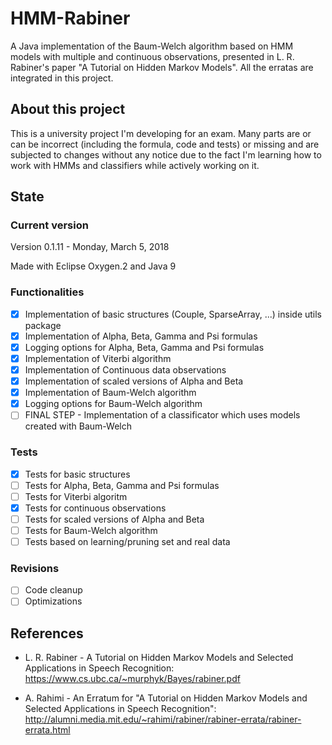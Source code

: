 # HMM-Rabiner
A Java implementation of the Baum-Welch algorithm based on HMM models with multiple and continuous observations, presented in L. R. Rabiner's paper "A Tutorial on Hidden Markov Models". All the erratas are integrated in this project.

## About this project
This is a university project I'm developing for an exam. Many parts are or can be incorrect (including the formula, code and tests) or missing and are subjected to changes without any notice due to the fact I'm learning how to work with HMMs and classifiers while actively working on it.

## State

### Current version
Version 0.1.11 - Monday, March 5, 2018

Made with Eclipse Oxygen.2 and Java 9

### Functionalities
- [x] Implementation of basic structures (Couple, SparseArray, ...) inside utils package
- [x] Implementation of Alpha, Beta, Gamma and Psi formulas
- [x] Logging options for Alpha, Beta, Gamma and Psi formulas
- [x] Implementation of Viterbi algorithm
- [x] Implementation of Continuous data observations
- [x] Implementation of scaled versions of Alpha and Beta
- [x] Implementation of Baum-Welch algorithm
- [x] Logging options for Baum-Welch algorithm
- [ ] FINAL STEP - Implementation of a classificator which uses models created with Baum-Welch

### Tests
- [x] Tests for basic structures
- [ ] Tests for Alpha, Beta, Gamma and Psi formulas
- [ ] Tests for Viterbi algoritm
- [x] Tests for continuous observations
- [ ] Tests for scaled versions of Alpha and Beta
- [ ] Tests for Baum-Welch algorithm
- [ ] Tests based on learning/pruning set and real data

### Revisions
- [ ] Code cleanup
- [ ] Optimizations

## References
* L. R. Rabiner - A Tutorial on Hidden Markov Models and Selected Applications in Speech Recognition: 
https://www.cs.ubc.ca/~murphyk/Bayes/rabiner.pdf

* A. Rahimi - An Erratum for "A Tutorial on Hidden Markov Models and Selected Applications in Speech Recognition": 
http://alumni.media.mit.edu/~rahimi/rabiner/rabiner-errata/rabiner-errata.html
